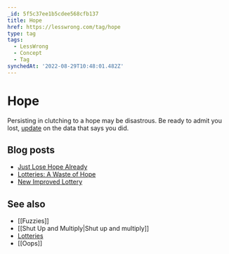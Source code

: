 ```yaml
---
_id: 5f5c37ee1b5cdee568cfb137
title: Hope
href: https://lesswrong.com/tag/hope
type: tag
tags:
  - LessWrong
  - Concept
  - Tag
synchedAt: '2022-08-29T10:48:01.482Z'
---
```

# Hope

Persisting in clutching to a hope may be disastrous. Be ready to admit you lost, [update](https://wiki.lesswrong.com/wiki/update) on the data that says you did.

Blog posts
----------

*   [Just Lose Hope Already](http://lesswrong.com/lw/gx/just_lose_hope_already/)
*   [Lotteries: A Waste of Hope](http://lesswrong.com/lw/hl/lotteries_a_waste_of_hope/)
*   [New Improved Lottery](http://lesswrong.com/lw/hm/new_improved_lottery/)

See also
--------

*   [[Fuzzies]]
*   [[Shut Up and Multiply|Shut up and multiply]]
*   [Lotteries](https://wiki.lesswrong.com/wiki/Lotteries)
*   [[Oops]]